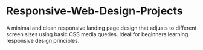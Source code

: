 # Responsive-Web-Design-Projects
A minimal and clean responsive landing page design that adjusts to different screen sizes using basic CSS media queries. Ideal for beginners learning responsive design principles.
